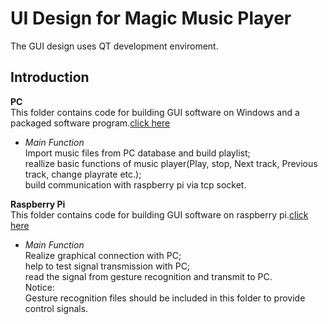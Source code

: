 UI Design for Magic Music Player
==
The GUI design uses QT development enviroment. 



Introduction
--
**PC**<br>
This folder contains code for building GUI software on Windows and a packaged software program.[click here](https://github.com/Real-time-embedded10/Magic-Music-Player/edit/master/Software/Digital%20Signal%20Processing%20and%20UI%20Design/PC)
 <br>
 
 
* *Main Function* <br>
Import music files from PC database and build playlist; <br>
reallize basic functions of music player(Play, stop, Next track, Previous track, change playrate etc.); <br>
build communication with raspberry pi via tcp socket. <br>


**Raspberry Pi**<br>
This folder contains code for building GUI software on raspberry pi.[click here](https://github.com/Real-time-embedded10/Magic-Music-Player/tree/master/Software/Digital%20Signal%20Processing%20and%20UI%20Design/Raspberry%20pi) <br>

* *Main Function* <br>
Realize graphical connection with PC; <br>
help to test signal transmission with PC; <br>
read the signal from gesture recognition and transmit to PC. <br>
Notice: <br>
Gesture recognition files should be included in this folder to provide control signals.



